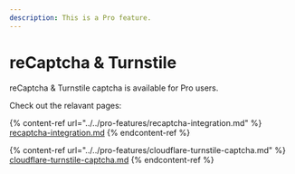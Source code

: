 ```yaml
---
description: This is a Pro feature.
---
```


# reCaptcha & Turnstile

reCaptcha & Turnstile captcha is available for Pro users.&#x20;

Check out the relavant pages:&#x20;

{% content-ref url="../../pro-features/recaptcha-integration.md" %}
[recaptcha-integration.md](../../pro-features/recaptcha-integration.md)
{% endcontent-ref %}

{% content-ref url="../../pro-features/cloudflare-turnstile-captcha.md" %}
[cloudflare-turnstile-captcha.md](../../pro-features/cloudflare-turnstile-captcha.md)
{% endcontent-ref %}

